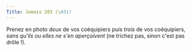 ```yaml
---
Title: Jamais 203 (\#31)
---
```


Prenez en photo *deux* de vos coéquipiers puis *trois* de vos coéquipiers, *sans qu'ils ou elles ne s'en aperçoivent* (ne trichez pas, sinon c'est pas drôle !).
